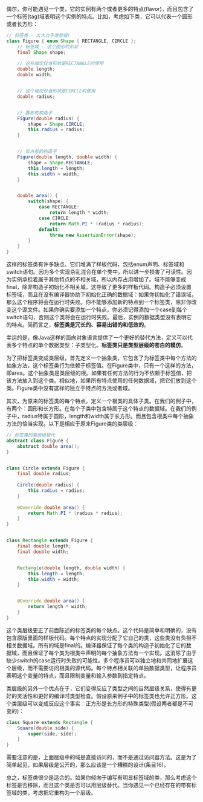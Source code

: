 偶尔，你可能遇见一个类，它的实例有两个或者更多的特点(flavor)，而且包含了一个标签(tag)域表明这个实例的特点。比如，考虑如下类，它可以代表一个圆形或者长方形：


```java
// 标签类 - 大大次于类层级! 
class Figure { enum Shape { RECTANGLE, CIRCLE };
	// 标签域 - 这个图形的形状 
	final Shape shape;
	
	// 这些域仅仅当形状是RECTANGLE时使用
	double length; 
	double width;


	// 这个域仅仅当形状是CIRCLE时使用
	double radius;


	// 圆形的构造子 
	Figure(double radius) {
		shape = Shape.CIRCLE;
		this.radius = radius; 
	}


	// 长方形的构造子 
	Figure(double length, double width) {
		shape = Shape.RECTANGLE;
		this.length = length;
		this.width = width; 
	}


	double area() {
		switch(shape) { 
			case RECTANGLE:
				return length * width; 
			case CIRCLE:
				return Math.PI * (radius * radius); 
			default:
				throw new AssertionError(shape); 
		}
	}
} 
```
这样的标签类有许多缺点。它们堆满了样板代码，包括enum声明、标签域和switch语句。因为多个实现杂乱混合在单个类中，所以进一步损害了可读性。因为实例承担着属于其他特点的不相关域，所以内存占用增加了。域不能够变成final，除非构造子初始化不相关域，这导致了更多的样板代码。构造子必须设置标签域，而且在没有编译器协助下初始化正确的数据域：如果你初始化了错误域，那么这个程序将会在运行时失败。你不能够添加新的特点到一个标签类，除非你改变这个源文件。如果你确实要添加一个特点，你必须记得添加一个case到每个switch语句，否则这个类将会在运行时失败。最后，实例的数据类型没有表明它的特点。简而言之，**标签类是冗长的、容易出错的和低效的**。


幸运的是，像Java这样的面向对象语言提供了一个更好的替代方法，定义可以代表多个特点的单个数据类型：子类型化。**标签类只是类型层级的苍白的模仿**。


为了把标签类变成类层级，首先定义一个抽象类，它包含了为标签类中每个方法的抽象方法，这个标签类行为依赖于标签值。在Figure类中，只有一个这样的方法，即area。这个抽象类是类层级的根。如果有任何方法的行为不依赖于标签值，把该方法放入到这个类。相似地，如果所有特点使用的任何数据域，把它们放到这个类。Figure类中没有这样的独立于特点的方法或者域。


其次，为原来的标签类的每个特点，定义一个根类的具体子类。在我们的例子中，有两个：圆形和长方形。在每个子类中包含特属于这个特点的数据域。在我们的例子中，radius特属于圆形，length和width属于长方形。而且包含根类中每个抽象方法的恰当实现。以下是相应于原来Figure类的类层级：


```java
// 标签类的类层级替代 
abstract class Figure { 
	abstract double area(); 
}


class Circle extends Figure { 
	final double radius; 
	
	Circle(double radius) { 
		this.radius = radius; 
	} 
	
	@Override double area() { 
		return Math.PI * (radius * radius); 
	} 
}


class Rectangle extends Figure { 
	final double length; 
	final double width;


	Rectangle(double length, double width) { 
		this.length = length; 
		this.width = width; 
	} 


	@Override double area() { 
		return length * width; 
	}
}
```
这个类层级更正了前面陈述的标签类的每个缺点。这个代码是简单和明确的，没有包含原版里面的样板代码。每个特点的实现分配了它自己的类，这些类没有负担不相关数据域。所有的域是final的。编译器保证了每个类的构造子初始化了它的数据域，而且保证了每个类为根类中声明的每个抽象方法有一个实现。这消除了由于缺少switch的case运行时失败的可能性。多个程序员可以独立地和共同地扩展这个层级，而不需要访问根类的源代码。每个特点相关联的单独数据类型，让程序员表明这个变量的特点，而且限制变量和输入参数到指定特点。


类层级的另外一个优点在于，它们变得反应了类型之间的自然层级关系，使得有更好的灵活性和更好的编译时类型检查。假设原来例子中的标签类也允许正方形。这个类层级可以变成反应这个事实：正方形是长方形的特殊类型(假设两者都是不可变的)：


```java
class Square extends Rectangle { 
    Square(double side) { 
	    super(side, side); 
	} 
}
```


需要注意的是，上面层级中的域是直接访问的，而不是通过访问器方法。这是为了简单起见，如果层级是公开的，那么应该是一个糟糕的设计(条目16)。


总之，标签类很少是适合的。如果你倾向于编写有明显标签域的类，那么考虑这个标签是否移除，而且这个类是否可以用层级替代。当你遇见一个已经存在的带有标签域的类，考虑把它重构为一个层级。
